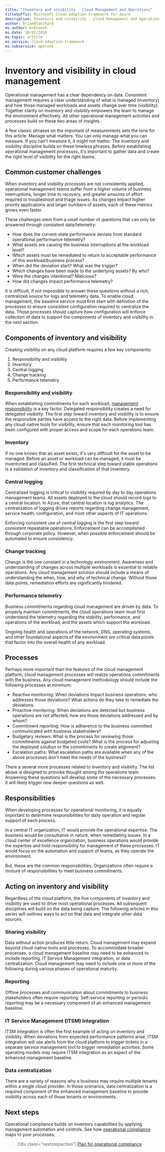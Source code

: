 ```yaml
---
title: "Inventory and visibility - Cloud Management and Operations"
titleSuffix: Microsoft Cloud Adoption Framework for Azure
description: Inventory and visibility - Cloud Management and Operations
author: BrianBlanchard
ms.author: brblanch
ms.date: 10/07/2019
ms.topic: article
ms.service: cloud-adoption-framework
ms.subservice: operate
---
```


# Inventory and visibility in cloud management

Operational management has a clear dependency on data. Consistent management requires a clear understanding of what is managed (inventory) and how those managed workloads and assets change over time (visibility). Together clarity on inventory and visibility empowers the team to manage the environment effectively. All other operational management activities and processes build on these two areas of insights.

A few classic phrases on the important of measurements sets the tone for this article: Manage what matters. You can only manage what you can measure. If you can't measure it, it might not matter. The inventory and visibility discipline builds on these timeless phrases. Before establishing operational management processes, it's important to gather data and create the right level of visibility for the right teams.

## Common customer challenges

When inventory and visibility processes are not consistently applied, operational management teams suffer from a higher volume of business interruptions, longer time to recovery, and greater amounts of effort required to troubleshoot and triage issues. As changes impact higher priority applications and larger numbers of assets, each of these metrics grows even faster.

These challenges stem from a small number of questions that can only be answered through consistent data/telemetry:

- How does the current-state performance deviate from standard operational performance telemetry?
- What assets are causing the business interruptions at the workload level?
- Which assets must be remediated to return to acceptable performance of this workload/business process?
- When did the deviation start? What was the trigger?
- Which changes have been made to the underlying assets? By who?
- Were the changes intentional? Malicious?
- How did changes impact performance telemetry?

It is difficult, if not impossible to answer these questions without a rich, centralized source for logs and telemetry data. To enable cloud management, the baseline service must first start with definition of the processes to ensure consistent configuration required to centralize the data. Those processes should capture how configuration will enforce collection of data to support the components of inventory and visibility in the next section.

## Components of inventory and visibility

Creating visibility on any cloud platform requires a few key components:

1. Responsibility and visibility
2. Inventory
3. Central logging
4. Change tracking
5. Performance telemetry

### Responsibility and visibility

When establishing commitments for each workload, [management responsibility](./commitment.md#management-responsibility) is a key factor. Delegated responsibility creates a need for delegated visibility. The first step toward inventory and visibility is to ensure the responsible parties have access to the right data. Before implementing any cloud-native tools for visibility, ensure that each monitoring tool has been configured with proper access and scope for each operations team.

### Inventory

If no one knows that an asset exists, it's very difficult for the asset to be managed. Before an asset or workload can be managed, it must be inventoried and classified. The first technical step toward stable operations is a validation of inventory and classification of that inventory.

### Central logging

Centralized logging is critical to visibility required by day to day operations management teams. All assets deployed to the cloud should record logs to a central location. In Azure, that central location is log analytics. The centralization of logging drives reports regarding change management, service health, configuration, and most other aspects of IT operations.

Enforcing consistent use of central logging is the first step toward consistent repeatable operations. Enforcement can be accomplished through corporate policy. However, when possible enforcement should be automated to ensure consistency.

### Change tracking

Change is the one constant in a technology environment. Awareness and understanding of changes across multiple workloads is essential to reliable operations. Any cloud management solution should include a means of understanding the when, how, and why of technical change. Without those data points, remediation efforts are significantly hindered.

### Performance telemetry

Business commitments regarding cloud management are driven by data. To properly maintain commitments, the cloud operations team must first understand the telemetry regarding the stability, performance, and operations of the workload, and the assets which support the workload.

Ongoing health and operations of the network, DNS, operating systems, and other foundational aspects of the environment are critical data points that factor into the overall health of any workload.

## Processes

Perhaps more important than the features of the cloud management platform, cloud management processes will realize operations commitments with the business. Any cloud management methodology should include the following processes at minimum:

- Reactive monitoring: When deviations impact business operations, who addresses those deviations? What actions do they take to remediate the deviations.
- Proactive monitoring: When deviations are detected but business operations are not affected, how are those deviations addressed and by whom?
- Commitment reporting: How is adherence to the business committed communicated with business stakeholders?
- Budgetary reviews: What is the process for reviewing those commitments against budgeted costs? What is the process for adjusting the deployed solution or the commitments to create alignment?
- Escalation paths: What escalation paths are available when any of the above processes don't meet the needs of the business?

There a several more processes related to inventory and visibility. The list above is designed to provoke thought among the operations team. Answering these questions will develop some of the necessary processes. It will likely trigger new deeper questions as well.

## Responsibilities

When developing processes for operational monitoring, it is equally important to determine responsibilities for daily operation and regular support of each process.

In a central IT organization, IT would provide the operational expertise. The business would be consultative in nature, when remediating issues.
In a cloud center of excellence organization, business operations would provide the expertise and hold responsibility for management of these processes. IT would focus on the automation and support of teams, as they operate the environment.

But, these are the common responsibilities. Organizations often require a mixture of responsibilities to meet business commitments.

## Acting on inventory and visibility

Regardless of the cloud platform, the five components of inventory and visibility are used to drive most operational processes. All subsequent disciplines will build on the data being capture. The following articles in this series will outlines ways to act on that data and integrate other data sources.

### Sharing visibility

Data without action produces little return. Cloud management may expand beyond cloud-native tools and processes. To accommodate broader processes, a cloud management baseline may need to be enhanced to include reporting, IT Service Management integration, or data centralization. Cloud management may need to include one or more of the following during various phases of operational maturity.

### Reporting

Offline processes and communication about commitments to business stakeholders often require reporting. Self-service reporting or periodic reporting may be a necessary component of an enhanced management baseline.

### IT Service Management (ITSM) Integration

ITSM integration is often the first example of acting on inventory and visibility. When deviations from expected performance patterns arise, ITSM integration will use alerts from the cloud platform to trigger tickets in a separate service management tool to trigger remediation activities. Some operating models may require ITSM integration as an aspect of the enhanced management baseline.

### Data centralization

There are a variety of reasons why a business may require multiple tenants within a single cloud provider. In those scenarios, data centralization is a required component of the enhanced management baseline to provide visibility across each of those tenants or environments.

## Next steps

Operational compliance builds on inventory capabilities by applying management automation and controls. See how [operational compliance](./operational-compliance.md) maps to your processes.

> [!div class="nextstepaction"]
> [Plan for operational compliance](./operational-compliance.md)
